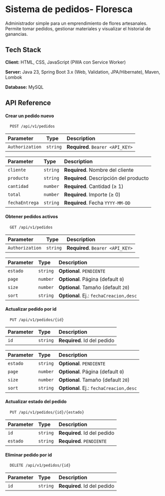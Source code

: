 
# Sistema de pedidos- Floresca

Administrador simple para un emprendimiento de flores artesanales. Permite tomar pedidos, gestionar materiales y visualizar el historial de ganancias.


## Tech Stack

**Client:** HTML, CSS, JavaScript (PWA con Service Worker)

**Server:** Java 23, Spring Boot 3.x (Web, Validation, JPA/Hibernate), Maven, Lombok

**Database:** MySQL
## API Reference

#### Crear un pedido nuevo

```http
  POST /api/v1/pedidos
```
| Parameter       | Type     | Description                      |
| :-------------- | :------- | :------------------------------- |
| `Authorization` | `string` | **Required**. `Bearer <API_KEY>` |

| Parameter      | Type     | Description                            |
| :------------- | :------- | :------------------------------------- |
| `cliente`      | `string` | **Required**. Nombre del cliente       |
| `producto`     | `string` | **Required**. Descripción del producto |
| `cantidad`     | `number` | **Required**. Cantidad (≥ 1)           |
| `total`        | `number` | **Required**. Importe (≥ 0)            |
| `fechaEntrega` | `string` | **Required**. Fecha `YYYY-MM-DD`       |



#### Obtener pedidos activos

```http
  GET /api/v1/pedidos
```

| Parameter       | Type     | Description                      |
| :-------------- | :------- | :------------------------------- |
| `Authorization` | `string` | **Required**. `Bearer <API_KEY>` |

| Parameter | Type     | Description                                            |
| :-------- | :------- | :----------------------------------------------------- |
| `estado`  | `string` | **Optional**. `PENDIENTE` | `EN_PROCESO` s
| `page`    | `number` | **Optional**. Página (default `0`)                     |
| `size`    | `number` | **Optional**. Tamaño (default `20`)                    |
| `sort`    | `string` | **Optional**. Ej.: `fechaCreacion,desc`                |



#### Actualizar pedido por id
```http
  PUT /api/v1/pedidos/{id}
```

| Parameter | Type     | Description                 |
| :-------- | :------- | :-------------------------- |
| `id`      | `string` | **Required**. Id del pedido |

| Parameter | Type     | Description                                            |
| :-------- | :------- | :----------------------------------------------------- |
| `estado`  | `string` | **Optional**. `PENDIENTE` | `EN_PROCESO` s
| `page`    | `number` | **Optional**. Página (default `0`)                     |
| `size`    | `number` | **Optional**. Tamaño (default `20`)                    |
| `sort`    | `string` | **Optional**. Ej.: `fechaCreacion,desc`                |


#### Actualizar estado del pedido
```http
  PUT /api/v1/pedidos/{id}/{estado}
```

| Parameter | Type     | Description                                            |
| :-------- | :------- | :----------------------------------------------------- |
| `id`      | `string` | **Required**. Id del pedido                            |
| `estado`  | `string` | **Required**. `PENDIENTE` | `EN_PROCESO` | `ENTREGADO` |


#### Eliminar pedido por id
```http
  DELETE /api/v1/pedidos/{id}
```

| Parameter | Type     | Description                 |
| :-------- | :------- | :-------------------------- |
| `id`      | `string` | **Required**. Id del pedido |




